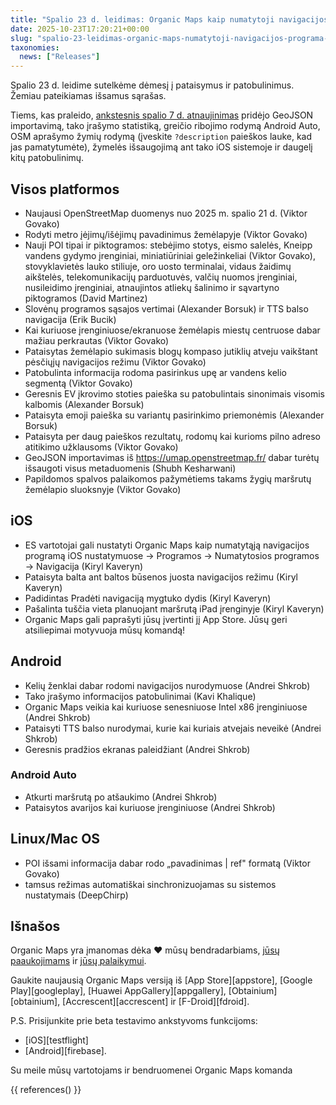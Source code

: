 ```yaml
---
title: "Spalio 23 d. leidimas: Organic Maps kaip numatytoji navigacijos programa ES iOS sistemoje, kelių ženklų rodymas Android sistemoje ir daugiau patobulinimų bei pataisymų"
date: 2025-10-23T17:20:21+00:00
slug: "spalio-23-leidimas-organic-maps-numatytoji-navigacijos-programa-es-ios-kelių-ženklai-android-patobulinimai-pataisymai"
taxonomies:
  news: ["Releases"]
---
```


Spalio 23 d. leidime sutelkėme dėmesį į pataisymus ir patobulinimus. Žemiau pateikiamas išsamus sąrašas.

Tiems, kas praleido, [ankstesnis spalio 7 d. atnaujinimas](https://organicmaps.app/news/2025-10-07/android-auto-speed-limit-geojson-support-recording-track-statistics-osm-description-display/
) pridėjo GeoJSON importavimą, tako įrašymo statistiką, greičio ribojimo rodymą Android Auto, OSM aprašymo žymių rodymą (įveskite `?description` paieškos lauke, kad jas pamatytumėte), žymelės išsaugojimą ant tako iOS sistemoje ir daugelį kitų patobulinimų.

## Visos platformos

- Naujausi OpenStreetMap duomenys nuo 2025 m. spalio 21 d. (Viktor Govako)
- Rodyti metro įėjimų/išėjimų pavadinimus žemėlapyje (Viktor Govako)
- Nauji POI tipai ir piktogramos: stebėjimo stotys, eismo salelės, Kneipp vandens gydymo įrenginiai, miniatiūriniai geležinkeliai (Viktor Govako), stovyklavietės lauko stiliuje, oro uosto terminalai, vidaus žaidimų aikštelės, telekomunikacijų parduotuvės, valčių nuomos įrenginiai, nusileidimo įrenginiai, atnaujintos atliekų šalinimo ir sąvartyno piktogramos (David Martinez)
- Slovėnų programos sąsajos vertimai (Alexander Borsuk) ir TTS balso navigacija (Erik Bucik)
- Kai kuriuose įrenginiuose/ekranuose žemėlapis miestų centruose dabar mažiau perkrautas (Viktor Govako)
- Pataisytas žemėlapio sukimasis blogų kompaso jutiklių atveju vaikštant pėsčiųjų navigacijos režimu (Viktor Govako)
- Patobulinta informacija rodoma pasirinkus upę ar vandens kelio segmentą (Viktor Govako)
- Geresnis EV įkrovimo stoties paieška su patobulintais sinonimais visomis kalbomis (Alexander Borsuk)
- Pataisyta emoji paieška su variantų pasirinkimo priemonėmis (Alexander Borsuk)
- Pataisyta per daug paieškos rezultatų, rodomų kai kurioms pilno adreso atitikimo užklausoms (Viktor Govako)
- GeoJSON importavimas iš https://umap.openstreetmap.fr/ dabar turėtų išsaugoti visus metaduomenis (Shubh Kesharwani)
- Papildomos spalvos palaikomos pažymėtiems takams žygių maršrutų žemėlapio sluoksnyje (Viktor Govako)

## iOS

- ES vartotojai gali nustatyti Organic Maps kaip numatytąją navigacijos programą iOS nustatymuose → Programos → Numatytosios programos → Navigacija (Kiryl Kaveryn)
- Pataisyta balta ant baltos būsenos juosta navigacijos režimu (Kiryl Kaveryn)
- Padidintas Pradėti navigaciją mygtuko dydis (Kiryl Kaveryn)
- Pašalinta tuščia vieta planuojant maršrutą iPad įrenginyje (Kiryl Kaveryn)
- Organic Maps gali paprašyti jūsų įvertinti jį App Store. Jūsų geri atsiliepimai motyvuoja mūsų komandą!

## Android

- Kelių ženklai dabar rodomi navigacijos nurodymuose (Andrei Shkrob)
- Tako įrašymo informacijos patobulinimai (Kavi Khalique)
- Organic Maps veikia kai kuriuose senesniuose Intel x86 įrenginiuose (Andrei Shkrob)
- Pataisyti TTS balso nurodymai, kurie kai kuriais atvejais neveikė (Andrei Shkrob)
- Geresnis pradžios ekranas paleidžiant (Andrei Shkrob)

### Android Auto
- Atkurti maršrutą po atšaukimo (Andrei Shkrob)
- Pataisytos avarijos kai kuriuose įrenginiuose (Andrei Shkrob)

## Linux/Mac OS

- POI išsami informacija dabar rodo „pavadinimas | ref" formatą (Viktor Govako)
- tamsus režimas automatiškai sinchronizuojamas su sistemos nustatymais (DeepChirp)

## Išnašos

Organic Maps yra įmanomas dėka ❤️ mūsų bendradarbiams, [jūsų paaukojimams](@/donate/index.lt.md) ir [jūsų palaikymui](@/contribute/index.lt.md).

Gaukite naujausią Organic Maps versiją iš [App Store][appstore], [Google Play][googleplay], [Huawei AppGallery][appgallery], [Obtainium][obtainium], [Accrescent][accrescent] ir [F-Droid][fdroid].

P.S. Prisijunkite prie beta testavimo ankstyvoms funkcijoms:
- [iOS][testflight]
- [Android][firebase].

Su meile mūsų vartotojams ir bendruomenei
Organic Maps komanda

{{ references() }}
